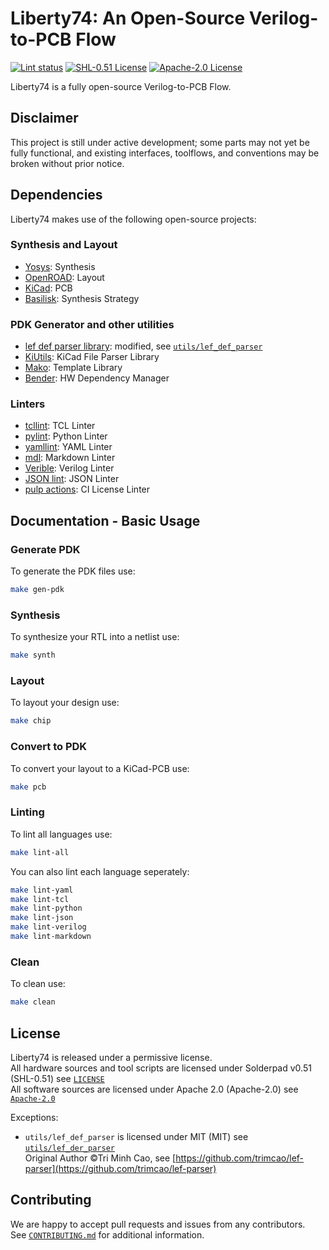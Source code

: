 # Liberty74: An Open-Source Verilog-to-PCB Flow

[![Lint status](https://github.com/TheMightyDuckOfDoom/liberty74/actions/workflows/lint.yml/badge.svg)](https://github.com/TheMightyDuckOfDoom/liberty74/actions)
[![SHL-0.51 License](https://img.shields.io/badge/license-SHL--0.51-blue)](LICENSE)
[![Apache-2.0 License](https://img.shields.io/badge/License-Apache_2.0-blue.svg)](https://opensource.org/licenses/Apache-2.0)

Liberty74 is a fully open-source Verilog-to-PCB Flow.

## Disclaimer

This project is still under active development;
 some parts may not yet be fully functional, and existing interfaces,
 toolflows, and conventions may be broken without prior notice.

## Dependencies

Liberty74 makes use of the following open-source projects:

### Synthesis and Layout

- [Yosys](https://https://github.com/YosysHQ/yosys): Synthesis
- [OpenROAD](https://github.com/The-OpenROAD-Project/OpenROAD): Layout
- [KiCad](https://www.kicad.org/): PCB
- [Basilisk](https://github.com/pulp-platform/cheshire-ihp130-o/tree/basilisk-dev):
 Synthesis Strategy

### PDK Generator and other utilities

- [lef def parser library](https://github.com/trimcao/lef-parser): modified,
 see [`utils/lef_def_parser`](utils/lef_def_parser/)
- [KiUtils](https://pypi.org/project/kiutils/): KiCad File Parser Library
- [Mako](https://pypi.org/project/Mako/): Template Library
- [Bender](https://github.com/pulp-platform/bender): HW Dependency Manager

### Linters

- [tcllint](https://pypi.org/project/tclint/): TCL Linter
- [pylint](https://pypi.org/project/pylint/): Python Linter
- [yamllint](https://pypi.org/project/yamllint/): YAML Linter
- [mdl](https://github.com/markdownlint/markdownlint): Markdown Linter
- [Verible](https://github.com/chipsalliance/verible): Verilog Linter
- [JSON lint](https://github.com/zaach/jsonlint): JSON Linter
- [pulp actions](https://github.com/pulp-platform/pulp-actions): CI License Linter

## Documentation - Basic Usage

### Generate PDK

To generate the PDK files use:

```bash
make gen-pdk
```

### Synthesis

To synthesize your RTL into a netlist use:

```bash
make synth
```

### Layout

To layout your design use:

```bash
make chip
```

### Convert to PDK

To convert your layout to a KiCad-PCB use:

```bash
make pcb
```

### Linting

To lint all languages use:

```bash
make lint-all
```

You can also lint each language seperately:

```bash
make lint-yaml
make lint-tcl
make lint-python
make lint-json
make lint-verilog
make lint-markdown
```

### Clean

To clean use:

```bash
make clean
```

## License

Liberty74 is released under a permissive license.\
All hardware sources and tool scripts are licensed under Solderpad v0.51 (SHL-0.51)
 see [`LICENSE`](LICENSE)\
All software sources are licensed under Apache 2.0 (Apache-2.0) see [`Apache-2.0`](https://opensource.org/license/apache-2-0)

Exceptions:

- `utils/lef_def_parser` is licensed under MIT (MIT) see [`utils/lef_der_parser`](utils/lef_def_parser/)\
  Original Author &copy;Tri Minh Cao, see [https://github.com/trimcao/lef-parser](https://github.com/trimcao/lef-parser)

## Contributing

We are happy to accept pull requests and issues from any contributors.\
See [`CONTRIBUTING.md`](CONTRIBUTING.md)
for additional information.
